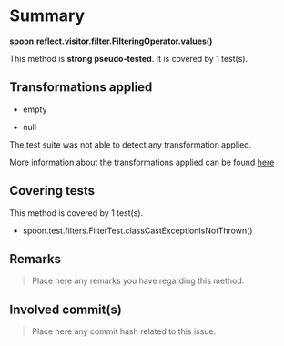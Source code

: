# Summary
**spoon.reflect.visitor.filter.FilteringOperator.values()**

This method is **strong pseudo-tested**.
It is covered by 1 test(s). 


## Transformations applied

- empty

- null


The test suite was not able to detect any transformation applied.

More information about the transformations applied can be found [here](https://github.com/STAMP-project/pitest-descartes)

## Covering tests
This method is covered by 1 test(s).
* spoon.test.filters.FilterTest.classCastExceptionIsNotThrown()


## Remarks
> Place here any remarks you have regarding this method.

## Involved commit(s)

> Place here any commit hash related to this issue.

